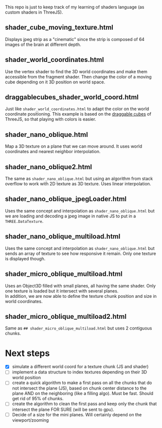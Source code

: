 This repo is just to keep track of my learning of shaders language (as custom shaders in ThreeJS).

## shader_cube_moving_texture.html
Displays jpeg strip as a "cinematic" since the strip is composed of 64 images of the brain at different depth.

## shader_world_coordinates.html
Use the vertex shader to find the 3D world coordinates and make them accessible from the fragment shader. Then change the color of a moving cube depending on it 3D position on world space.

## draggablecubes_shader_world_coord.html
Just like `shader_world_coordinates.html` to adapt the color on the world coordinate positioning. This example is based on the [draggable cubes](https://threejs.org/examples/webgl_interactive_draggablecubes.html) of ThreeJS, so that playing with colors is easier.


## shader_nano_oblique.html
Map a 3D texture on a plane that we can move around. It uses world coordinates and nearest neighbor interpolation.

## shader_nano_oblique2.html
The same as `shader_nano_oblique.html` but using an algorithm from stack overflow to work with 2D texture as 3D texture. Uses linear interpolation.


## shader_nano_oblique_jpegLoader.html
Uses the same concept and interpolation as `shader_nano_oblique.html` but we are loading and decoding a jpeg image in native JS to put in a `THREE.DataTexture`.


## shader_nano_oblique_multiload.html
Uses the same concept and interpolation as `shader_nano_oblique.html` but sends an array of texture to see how responsive it remain. Only one texture is displayed though.

## shader_micro_oblique_multiload.html
Uses an Object3D filled with small planes, all having the same shader. Only one texture is loaded but it intersect with several planes.  
In addition, we are now able to define the texture chunk position and size in world coordinates.

## shader_micro_oblique_multiload2.html
Same as `## shader_micro_oblique_multiload.html` but uses 2 contiguous chunks.

# Next steps
- [x] simulate a different world coord for a texture chunk (JS and shader)
- [ ] implement a data structure to index textures depending on their 3D world position
- [ ] create a quick algorithm to make a first pass on all the chunks that do not intersect the plane (JS), based on chunk center distance to the plane AND on the neighboring (like a filling algo). Must be fast. Should get rid of 95% of chunks.
- [ ] create the algorithm to clean the first pass and keep only the chunk that intersect the plane FOR SURE (will be sent to gpu).
- [ ] Decide of a size for the mini planes. Will certainly depend on the viewport/zooming
